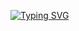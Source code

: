 [![Typing SVG](https://readme-typing-svg.herokuapp.com?lines=QA+Engineer)](https://github.com/LittleGodYo)
